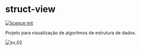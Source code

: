 # struct-view

[![licence mit](https://img.shields.io/badge/licence-MIT-blue.svg)](https://github.com/allysonjeronimo/game-engine-js/blob/master/LICENSE)

Projeto para visualização de algoritmos de estrutura de dados.

![sv_02](https://user-images.githubusercontent.com/32485354/75044095-cfbc9f80-549f-11ea-9cc1-9da728ec2df4.png)

